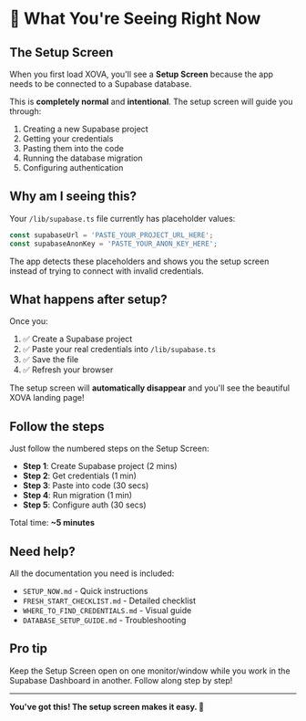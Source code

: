 # 👀 What You're Seeing Right Now

## The Setup Screen

When you first load XOVA, you'll see a **Setup Screen** because the app needs to be connected to a Supabase database.

This is **completely normal** and **intentional**. The setup screen will guide you through:

1. Creating a new Supabase project
2. Getting your credentials
3. Pasting them into the code
4. Running the database migration
5. Configuring authentication

## Why am I seeing this?

Your `/lib/supabase.ts` file currently has placeholder values:

```typescript
const supabaseUrl = 'PASTE_YOUR_PROJECT_URL_HERE';
const supabaseAnonKey = 'PASTE_YOUR_ANON_KEY_HERE';
```

The app detects these placeholders and shows you the setup screen instead of trying to connect with invalid credentials.

## What happens after setup?

Once you:
1. ✅ Create a Supabase project
2. ✅ Paste your real credentials into `/lib/supabase.ts`
3. ✅ Save the file
4. ✅ Refresh your browser

The setup screen will **automatically disappear** and you'll see the beautiful XOVA landing page!

## Follow the steps

Just follow the numbered steps on the Setup Screen:
- **Step 1**: Create Supabase project (2 mins)
- **Step 2**: Get credentials (1 min)
- **Step 3**: Paste into code (30 secs)
- **Step 4**: Run migration (1 min)
- **Step 5**: Configure auth (30 secs)

Total time: **~5 minutes**

## Need help?

All the documentation you need is included:
- `SETUP_NOW.md` - Quick instructions
- `FRESH_START_CHECKLIST.md` - Detailed checklist
- `WHERE_TO_FIND_CREDENTIALS.md` - Visual guide
- `DATABASE_SETUP_GUIDE.md` - Troubleshooting

## Pro tip

Keep the Setup Screen open on one monitor/window while you work in the Supabase Dashboard in another. Follow along step by step!

---

**You've got this! The setup screen makes it easy. 🚀**
